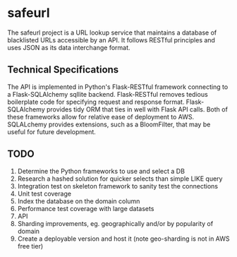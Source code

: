 # safeurl

The safeurl project is a URL lookup service that maintains a database of blacklisted URLs accessible by an API. 
It follows RESTful principles and uses JSON as its data interchange format.

## Technical Specifications

The API is implemented in Python's Flask-RESTful framework connecting to a Flask-SQLAlchemy sqllite backend. 
Flask-RESTful removes tedious boilerplate code for specifying request and response format.
Flask-SQLAlchemy provides tidy ORM that ties in well with Flask API calls.
Both of these frameworks allow for relative ease of deployment to AWS. 
SQLALchemy provides extensions, such as a BloomFilter, that may be useful for future development.

## TODO

1. Determine the Python frameworks to use and select a DB
1. Research a hashed solution for quicker selects than simple LIKE query
1. Integration test on skeleton framework to sanity test the connections
1. Unit test coverage
2. Index the database on the domain column
2. Performance test coverage with large datasets
2. API 
2. Sharding improvements, eg. geographically and/or by popularity of domain
3. Create a deployable version and host it (note geo-sharding is not in AWS free tier)
